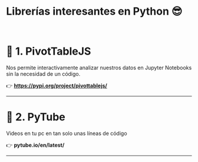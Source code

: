 # Librerías interesantes en Python 😎

<br />

<b><h1>🐍 1. PivotTableJS</h1></b>
</b>
Nos permite interactivamente analizar nuestros datos en Jupyter Notebooks sin la necesidad de un código.</b>

👉 **https://pypi.org/project/pivottablejs/**
****************************************************************************************************************
<b><h1>🐍 2. PyTube</h1></b>
</b>
Videos en tu pc en tan solo unas líneas de código</b>

👉 **pytube.io/en/latest/**
****************************************************************************************************************